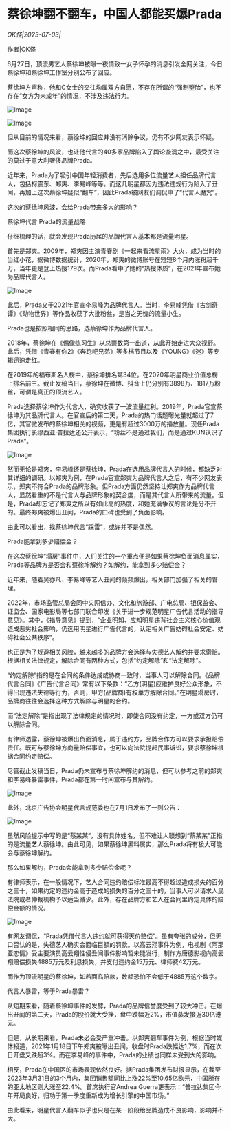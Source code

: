 # 蔡徐坤翻不翻车，中国人都能买爆Prada

*OK怪|2023-07-03|*

作者|OK怪

6月27日，顶流男艺人蔡徐坤被曝一夜情致一女子怀孕的消息引发全网关注，今日蔡徐坤和蔡徐坤工作室分别公布了回应。

蔡徐坤方声称，他和C女士的交往均属双方自愿，不存在所谓的“强制堕胎”，也不存在“女方为未成年”的情况，不涉及违法行为。

![Image](http://static.ylzbl.com/uploads/ueditor/php/upload/image/20230703/1688396237593828.png)

![Image](http://static.ylzbl.com/uploads/ueditor/php/upload/image/20230703/1688396260581877.png)

但从目前的情况来看，蔡徐坤的回应并没有消除争议，仍有不少网友表示怀疑。

而这次蔡徐坤的风波，也让他代言的40多家品牌陷入了舆论漩涡之中，最受关注的莫过于意大利奢侈品牌Prada。

近年来，Prada为了吸引中国年轻消费者，先后选用多位流量艺人担任品牌代言人，包括柯震东、郑爽、李易峰等等。而这几明星都因为违法违规行为陷入了丑闻，再加上这次蔡徐坤疑似“翻车”，因此Prada被网友们调侃中了“代言人魔咒”。

这次的蔡徐坤风波，会给Prada带来多大的影响？

蔡徐坤代言 Prada的流量战略

仔细梳理的话，就会发现Prada历届的品牌代言人基本都是流量明星。

首先是郑爽。2009年，郑爽因主演青春剧《一起来看流星雨》大火，成为当时的当红小花，据微博数据统计，2020年，郑爽的微博账号在短短8个月内涨粉超千万，当年更是登上热搜179次。而Prada看中了她的“热搜体质”，在2021年宣布她为品牌代言人。

![Image](http://static.ylzbl.com/uploads/ueditor/php/upload/image/20230703/1688396275740038.png)

此后，Prada又于2021年官宣李易峰为品牌代言人。当时，李易峰凭借《古剑奇谭》《动物世界》等作品收获了大批粉丝，是当之无愧的流量小生。

Prada也是按照相同的思路，选蔡徐坤作为品牌代言人。

2018年，蔡徐坤在《偶像练习生》以总票数第一出道，从此开始走进大众视野。此后，凭借《青春有你2》《奔跑吧兄弟》等多档节目以及《YOUNG》《迷》等专辑迅速走红。

在2019年的福布斯名人榜中，蔡徐坤排名第34位。在2020年明星商业价值总榜上排名前三。截止发稿当日，蔡徐坤在微博、抖音上仍分别有3898万、1817万粉丝，可谓是真正的顶流艺人。

Prada选择蔡徐坤作为代言人，确实收获了一波流量红利。2019年，Prada官宣蔡徐坤为其品牌代言人。在官宣后的第二天，Prada的热门话题曝光量就超过了7亿，其官微发布的蔡徐坤相关的视频，更是有超过3000万的播放量。现任Prada集团执行长缪西亚·普拉达还公开表示，“粉丝不是通过我们，而是通过KUN认识了Prada”。

![Image](http://static.ylzbl.com/uploads/ueditor/php/upload/image/20230703/1688396287407084.png)

然而无论是郑爽，李易峰还是蔡徐坤，Prada在选用品牌代言人的时候，都缺乏对其详细的调研。以郑爽为例，在Prada官宣郑爽为品牌代言人之后，有不少网友表示，郑爽不符合Prada的品牌形象。但Prada方面仍然坚持让郑爽作为品牌代言人，显然看重的不是代言人与品牌形象的契合度，而是其代言人所带来的流量。但是，Prada却忘记了郑爽之所以有如此高的热度，和她充满争议的言论是分不开的。最终郑爽被爆出丑闻，Prada的口碑也受到了负面影响。

由此可以看出，找蔡徐坤代言“踩雷”，或许并不是偶然。

Prada能拿到多少赔偿金？

在这次蔡徐坤“塌房”事件中，人们关注的一个重点便是如果蔡徐坤负面消息属实，Prada等品牌方是否会和蔡徐坤解约？如解约，能拿到多少赔偿金？

近年来，随着吴亦凡、李易峰等艺人丑闻的频频爆出，相关部门加强了相关的管理。

2022年，市场监管总局会同中央网信办、文化和旅游部、广电总局、银保监会、证监会、国家电影局等七部门联合印发《关于进一步规范明星广告代言活动的指导意见》。其中，《指导意见》提到，“企业明知、应知明星违背社会主义核心价值观造成恶劣社会影响，仍选用明星进行广告代言的，认定相关广告妨碍社会安定、妨碍社会公共秩序”。

也正是为了规避相关风险，越来越多的品牌方会选择与失德艺人解约并要求索赔。根据相关法律规定，解除合同有两种方式，包括“约定解除”和“法定解除”。

“约定解除”指的是在合同的条件达成或协商一致时，当事人可以解除合同。《品牌代言合同》《广告代言合同》常有以下条款：“乙方(明星)应维护良好公众形象，不得出现违法失德等行为，否则，甲方(品牌商)有权单方解除合同。”在明星塌房时，品牌商往往会选择这种方式解除与明星的合约。

而“法定解除”是指出现了法律规定的情况时，即使合同没有约定，一方或双方仍可以解除合同。

有律师透露，蔡徐坤被爆出负面消息，属于违约方，品牌合作方可以要求承担赔偿责任。既可与蔡徐坤方商量赔偿事宜，也可以向法院提起民事诉讼，要求蔡徐坤根据合同约定赔偿。

尽管截止发稿当日，Prada仍未宣布与蔡徐坤解约的消息，但可以参考之前的郑爽和李易峰暴雷事件，Prada都在第一时间宣布与其解约。

![Image](http://static.ylzbl.com/uploads/ueditor/php/upload/image/20230703/1688396308832890.png)

此外，北京广告协会明星代言规范委也在7月1日发布了一则公告：

![Image](http://static.ylzbl.com/uploads/ueditor/php/upload/image/20230703/1688396328724498.png)

虽然风险提示中写的是“蔡某某”，没有具体姓名，但不难让人联想到“蔡某某”正指的是流量艺人蔡徐坤。由此可见，如果蔡徐坤黑料属实，那么Prada将有极大可能会与蔡徐坤解约。

那么如果解约，Prada会能拿到多少赔偿金呢？

有律师表示，在一般情况下，艺人合同违约赔偿标准最高不得超过造成损失的百分之三十，如果约定的违约金高于造成的损失的百分之三十的，当事人可以请求人民法院或者仲裁机构予以适当减少。此外，存在品牌方和艺人在合同里约定具体的赔偿金额的情况。

![Image](http://static.ylzbl.com/uploads/ueditor/php/upload/image/20230703/1688396342558782.png)

有网友调侃，“Prada凭借代言人违约就可获得天价赔偿”。虽有夸张的成分，但无口否认的是，失德艺人确实会面临巨额的罚款。以高云翔事件为例，电视剧《阿那亚恋情》受主要演员高云翔性侵丑闻事件影响暂未能发行，制作方唐德影视向高云翔赔偿损失4885万元及利息损失，并支付违约金15万元、律师费42万元。

而作为顶流明星的蔡徐坤，如若面临赔款，数额恐怕不会低于4885万这个数字。

代言人暴雷，等于Prada暴雷？

从短期来看，随着蔡徐坤事件的发酵，Prada的品牌信誉度受到了较大冲击。在爆出丑闻的第二天，Prada的股价就大受挫，盘中跌幅近2%，市值蒸发接近30亿港元。

但是，从长期来看，Prada未必会受严重冲击。以郑爽翻车事件为例，根据当时媒体报道，2021年1月18日下午郑爽被曝出丑闻，收盘时Prada跌幅达1.7%，而在次日开盘又跌超3%。而在李易峰的事件中，Prada的业绩也同样未受到大的影响。

相反，Prada在中国区的市场表现依然良好。据Prada集团发布财报显示，在截至2023年3月31日的3个月内，集团销售额同比上涨22%至10.65亿欧元，中国所在的亚太地区则大涨至22.4%。首席执行官Andrea Guerra更表示：“普拉达集团今年开局良好，归功于第一季度重新成为增长引擎的中国市场。”

由此看来，明星代言人翻车似乎也只是在某一阶段给品牌造成不良影响，影响并不大。

